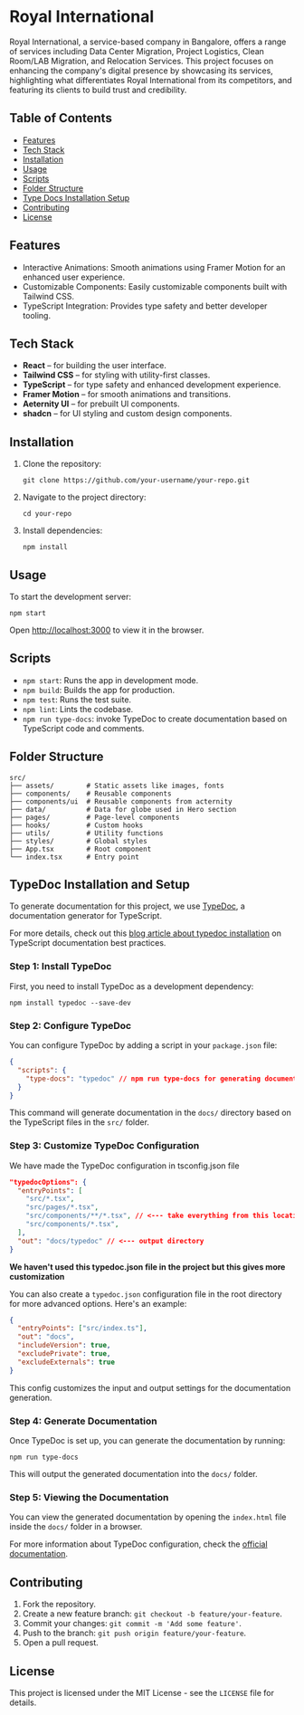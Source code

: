 # Royal International

Royal International, a service-based company in Bangalore, offers a range of services including Data Center Migration, Project Logistics, Clean Room/LAB Migration, and Relocation Services. This project focuses on enhancing the company's digital presence by showcasing its services, highlighting what differentiates Royal International from its competitors, and featuring its clients to build trust and credibility.

## Table of Contents

- [Features](#features)
- [Tech Stack](#tech-stack)
- [Installation](#installation)
- [Usage](#usage)
- [Scripts](#scripts)
- [Folder Structure](#folder-structure)
- [Type Docs Installation Setup](#type-docs-installation-setup)
- [Contributing](#contributing)
- [License](#license)

## Features

- Interactive Animations: Smooth animations using Framer Motion for an enhanced user experience.
- Customizable Components: Easily customizable components built with Tailwind CSS.
- TypeScript Integration: Provides type safety and better developer tooling.

## Tech Stack

- **React** – for building the user interface.
- **Tailwind CSS** – for styling with utility-first classes.
- **TypeScript** – for type safety and enhanced development experience.
- **Framer Motion** – for smooth animations and transitions.
- **Aeternity UI** – for prebuilt UI components.
- **shadcn** – for UI styling and custom design components.

## Installation

1. Clone the repository:
   ```
   git clone https://github.com/your-username/your-repo.git
   ```
2. Navigate to the project directory:
   ```
   cd your-repo
   ```
3. Install dependencies:
   ```
   npm install
   ```

## Usage

To start the development server:

```
npm start
```

Open [http://localhost:3000](http://localhost:3000) to view it in the browser.

## Scripts

- `npm start`: Runs the app in development mode.
- `npm build`: Builds the app for production.
- `npm test`: Runs the test suite.
- `npm lint`: Lints the codebase.
- `npm run type-docs`: invoke TypeDoc to create documentation based on TypeScript code and comments.

## Folder Structure

```
src/
├── assets/        # Static assets like images, fonts
├── components/    # Reusable components
├── components/ui  # Reusable components from acternity
├── data/          # Data for globe used in Hero section
├── pages/         # Page-level components
├── hooks/         # Custom hooks
├── utils/         # Utility functions
├── styles/        # Global styles
├── App.tsx        # Root component
└── index.tsx      # Entry point
```

## TypeDoc Installation and Setup

To generate documentation for this project, we use [TypeDoc](https://typedoc.org/), a documentation generator for TypeScript.

For more details, check out this [blog article about typedoc installation](https://dev.to/mirzaleka/learn-how-to-document-javascripttypescript-code-using-jsdoc-typedoc-359h) on TypeScript documentation best practices.

### Step 1: Install TypeDoc

First, you need to install TypeDoc as a development dependency:

```
npm install typedoc --save-dev
```

### Step 2: Configure TypeDoc

You can configure TypeDoc by adding a script in your `package.json` file:

```json
{
  "scripts": {
    "type-docs": "typedoc" // npm run type-docs for generating documents based on type docs comment
  }
}
```

This command will generate documentation in the `docs/` directory based on the TypeScript files in the `src/` folder.

### Step 3: Customize TypeDoc Configuration

We have made the TypeDoc configuration in tsconfig.json file

```json
"typedocOptions": {
  "entryPoints": [
    "src/*.tsx",
    "src/pages/*.tsx",
    "src/components/**/*.tsx", // <--- take everything from this location
    "src/components/*.tsx",
  ],
  "out": "docs/typedoc" // <--- output directory
}
```

**We haven't used this typedoc.json file in the project but this gives more customization**

You can also create a `typedoc.json` configuration file in the root directory for more advanced options. Here's an example:

```json
{
  "entryPoints": ["src/index.ts"],
  "out": "docs",
  "includeVersion": true,
  "excludePrivate": true,
  "excludeExternals": true
}
```

This config customizes the input and output settings for the documentation generation.

### Step 4: Generate Documentation

Once TypeDoc is set up, you can generate the documentation by running:

```
npm run type-docs
```

This will output the generated documentation into the `docs/` folder.

### Step 5: Viewing the Documentation

You can view the generated documentation by opening the `index.html` file inside the `docs/` folder in a browser.

For more information about TypeDoc configuration, check the [official documentation](https://typedoc.org/guides/installation/).

## Contributing

1. Fork the repository.
2. Create a new feature branch: `git checkout -b feature/your-feature`.
3. Commit your changes: `git commit -m 'Add some feature'`.
4. Push to the branch: `git push origin feature/your-feature`.
5. Open a pull request.

## License

This project is licensed under the MIT License - see the `LICENSE` file for details.